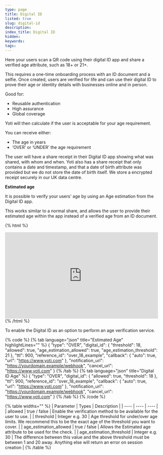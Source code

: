 ```yaml
---
type: page
title: Digital ID
listed: true
slug: digital-id
description: 
index_title: Digital ID
hidden: 
keywords: 
tags: 
---
```


Here your users scan a QR code using their digital ID app and share a verified age attribute, such as 18+ or 21+.

This requires a one-time onboarding process with an ID document and a selfie. Once created, users are verified for life and can use their digital ID to prove their age or identity details with businesses online and in person.

Good for:

- Reusable authentication
- High assurance
- Global coverage

Yoti will then calculate if the user is acceptable for your age requirement.

You can receive either:

- The age in years
- ‘OVER’ or ‘UNDER’ the age requirement

The user will have a share receipt in their Digital ID app showing what was shared, with whom and when. Yoti also has a share receipt that only contains a date and timestamp, and that a date of birth attribute was provided but we do not store the date of birth itself. We store a encrypted receipt securely in our UK data centre.

**Estimated age**

It is possible to verify your users' age by using an Age estimation from the Digital ID app. 

This works similar to a normal share, and allows the user to provide their estimated age within the app instead of a verified age from an ID document.  

{% html %}
<div style="padding:56.25% 0 0 0;position:relative;"><iframe src="https://player.vimeo.com/video/647416655?h=a65d8071f2&amp;badge=0&amp;autopause=0&amp;player_id=0&amp;app_id=58479&dnt=1" frameborder="0" allow="autoplay; fullscreen; picture-in-picture" allowfullscreen style="position:absolute;top:0;left:0;width:100%;height:100%;" title="AVS_YOTI_APP_SHORT.mp4"></iframe></div><script src="https://player.vimeo.com/api/player.js"></script>
{% /html %}

To enable the Digital ID as an option to perform an age verification service.

{% code %}
{% tab language="json" title="Estimated Age" highlightLines="" %}
{
    "type": "OVER",
		"digital_id": {
     	 "threshold": 18,
     	 "allowed": true,
     	 "age_estimation_allowed": true,
     	 "age_estimation_threshold": 21
		},
    "ttl": 900,
    "reference_id": "over_18_example",
    "callback": {
    	 "auto": true,
       "url": "https://www.yoti.com"
    },
    "notification_url": "https://yourdomain.example/webhook",
    "cancel_url": "https://www.yoti.com"
}
{% /tab %}
{% tab language="json" title="Digital ID Age" %}
{
    "type": "OVER",
    "digital_id": {
        "allowed": true,
        "threshold": 18
    },
    "ttl": 900,
    "reference_id": "over_18_example",
    "callback": {
       "auto": true,
       "url": "https://www.yoti.com"
    },
    "notification_url": "https://yourdomain.example/webhook",
    "cancel_url": "https://www.yoti.com"
}
{% /tab %}
{% /code %}

{% table widths="" %}
| Parameter | Types | Description | 
| ---- | ---- | ---- | 
| allowed | true / false | Enable the verification method to be available for the user to use. | 
| threshold | Integer e.g. 30 | Age threshold for under/over age limits. We recommend this to be the exact age of the threshold you want to cover. | 
| age_estimation_allowed | true / false | Allows the Estimated age attribute to be used for the check. | 
| age_estimation_threshold | Integer e.g. 30 | The difference between this value and the above threshold must be between 1 and 20 away. Anything else will return an error on session creation | 
{% /table %}